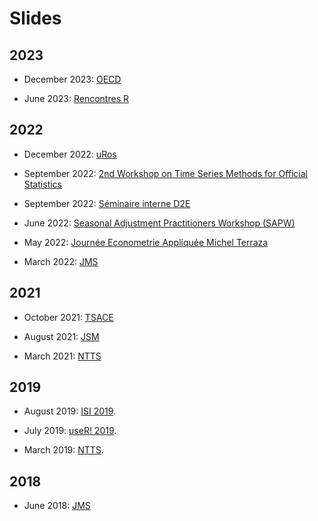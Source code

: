 # Slides

## 2023

- December 2023: [OECD](https://aqlt.github.io/slides/2023%20-%2012%20-%20OECD/Slides.pdf)

- June 2023: [Rencontres R](https://aqlt.github.io/slides/2023%20-%2006%20-%20Rencontres%20R/Slides_rr.pdf)

## 2022

- December 2022: [uRos](https://aqlt.github.io/slides/2022%20-%2011%20-%20uRos/Slides_AQLT.pdf)

- September 2022: [2nd Workshop on Time Series Methods for Official Statistics](https://aqlt.github.io/slides/2022%20-%2009%20-%20OECD/Slides_AQLT.pdf)

- September 2022: [Séminaire interne D2E](https://aqlt.github.io/slides/2022%20-%2009%20-%20D2E/Slides_AQLT.pdf)

- June 2022: [Seasonal Adjustment Practitioners Workshop (SAPW)](https://aqlt.github.io/slides/2022%20-%2006%20-%20SAPW/Slides_AQLT.pdf)

- May 2022: [Journée Econometrie Appliquée Michel Terraza](https://aqlt.github.io/slides/2022%20-%2005%20-%20JEAMT/Slides_AQLT.pdf)

- March 2022: [JMS](https://aqlt.github.io/slides/2021%20-%2010%20-%20TSACE/calendars_doc.pdf)

## 2021

- October 2021: [TSACE](https://aqlt.github.io/slides/2021%20-%2010%20-%20TSACE/calendars_doc.pdf)

- August 2021: [JSM](https://aqlt.github.io/slides/2021%20-%2008%20-%20JSM/Slides_AQLT.pdf)

- March 2021: [NTTS](https://aqlt.github.io/slides/2021%20-%2003%20-%20NTTS/Slides.pdf)

## 2019

- August 2019: [ISI 2019](https://aqlt.github.io/slides/2019%20-%2008%20-%20ISI%202019/rjdemetra.pdf).

- July 2019: [useR! 2019](https://aqlt.github.io/slides/2019%20-%2007%20-%20useR!%202019/rjdemetra.pdf).

- March 2019: [NTTS](https://aqlt.github.io/slides/2019%20-%2003%20-%20NTTS/rjdemetra.pdf).

## 2018

- June 2018: [JMS](https://aqlt.github.io/slides/2018%20-%2006%20-%20JMS/S05_1_PRESENTATION_QUARTIERLATENTE_JMS2018.pdf)


